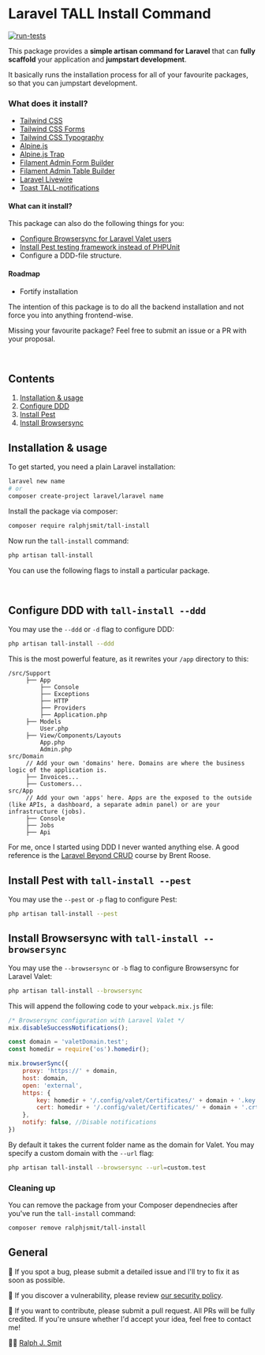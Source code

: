 # Laravel TALL Install Command

[![run-tests](https://github.com/ralphjsmit/tall-install/actions/workflows/run-tests.yml/badge.svg)](https://github.com/ralphjsmit/tall-install/actions/workflows/run-tests.yml)

This package provides a **simple artisan command for Laravel** that can **fully scaffold** your application and **jumpstart development**. 

It basically runs the installation process for all of your favourite packages, so that you can jumpstart development. 

### What does it install?

- [Tailwind CSS](https://tailwindcss.com)
- [Tailwind CSS Forms](https://tailwindcss.com/docs/plugins#forms)
- [Tailwind CSS Typography](https://tailwindcss.com/docs/plugins#typography)
- [Alpine.js](https://alpinejs.dev)
- [Alpine.js Trap](https://alpinejs.dev/plugins/trap)
- [Filament Admin Form Builder](https://filamentadmin.com/docs/2.x/forms/installation)
- [Filament Admin Table Builder](https://filamentadmin.com/docs/2.x/tables/installation)
- [Laravel Livewire](https://laravel-livewire.com)
- [Toast TALL-notifications](https://github.com/usernotnull/tall-toasts)

#### What can it install?

This package can also do the following things for you: 

- [Configure Browsersync for Laravel Valet users](https://ralphjsmit.com/laravel-valet-browsersync/)
- [Install Pest testing framework instead of PHPUnit](https://pestphp.com)
- Configure a DDD-file structure.

#### Roadmap

- Fortify installation

The intention of this package is to do all the backend installation and not force you into anything frontend-wise. 

Missing your favourite package? Feel free to submit an issue or a PR with your proposal.

<br>

## Contents

1. [Installation & usage](#installation--usage)
2. [Configure DDD](#configure-ddd-with-tall-install---ddd)
3. [Install Pest](#install-pest-with-tall-install---pest)
4. [Install Browsersync](#install-browsersync-with-tall-install---browsersync)

## Installation & usage

To get started, you need a plain Laravel installation:

```bash
laravel new name
# or
composer create-project laravel/laravel name
```

Install the package via composer:

```bash
composer require ralphjsmit/tall-install
```

Now run the `tall-install` command:

```bash
php artisan tall-install
```

You can use the following flags to install a particular package.

<br>

## Configure DDD with `tall-install --ddd`

You may use the `--ddd` or `-d` flag to configure DDD:

```bash
php artisan tall-install --ddd
```

This is the most powerful feature, as it rewrites your `/app` directory to this:

```
/src/Support
     ├── App
         ├── Console
         ├── Exceptions
         ├── HTTP
         ├── Providers
         ├── Application.php
     ├── Models
         User.php
     ├── View/Components/Layouts
         App.php
         Admin.php
src/Domain
     // Add your own 'domains' here. Domains are where the business logic of the application is.
     ├── Invoices...
     ├── Customers...
src/App
     // Add your own 'apps' here. Apps are the exposed to the outside (like APIs, a dashboard, a separate admin panel) or are your infrastructure (jobs).
     ├── Console
     ├── Jobs
     ├── Api
```

For me, once I started using DDD I never wanted anything else. A good reference is the [Laravel Beyond CRUD](https://laravel-beyond-crud.com) course by Brent Roose.


## Install Pest with `tall-install --pest`

You may use the `--pest` or `-p` flag to configure Pest:

```bash
php artisan tall-install --pest
```

## Install Browsersync with `tall-install --browsersync`

You may use the `--browsersync` or `-b` flag to configure Browsersync for Laravel Valet:

```bash
php artisan tall-install --browsersync
```

This will append the following code to your `webpack.mix.js` file:

```js
/* Browsersync configuration with Laravel Valet */
mix.disableSuccessNotifications();

const domain = 'valetDomain.test';
const homedir = require('os').homedir();

mix.browserSync({
    proxy: 'https://' + domain,
    host: domain,
    open: 'external',
    https: {
        key: homedir + '/.config/valet/Certificates/' + domain + '.key',
        cert: homedir + '/.config/valet/Certificates/' + domain + '.crt'
    },
    notify: false, //Disable notifications
})
```

By default it takes the current folder name as the domain for Valet. You may specify a custom domain with the `--url` flag:

```bash
php artisan tall-install --browsersync --url=custom.test
```

### Cleaning up

You can remove the package from your Composer dependnecies after you've run the `tall-install` command:

```bash
composer remove ralphjsmit/tall-install
```

## General

🐞 If you spot a bug, please submit a detailed issue and I'll try to fix it as soon as possible.

🔐 If you discover a vulnerability, please review [our security policy](../../security/policy).

🙌 If you want to contribute, please submit a pull request. All PRs will be fully credited. If you're unsure whether I'd accept your idea, feel free to contact me!

🙋‍♂️ [Ralph J. Smit](https://ralphjsmit.com)
